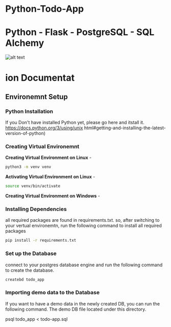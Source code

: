 # Python-Todo-App 
# Python - Flask - PostgreSQL - SQL Alchemy 

![alt text](https://github.com/mulukenmenberu/Python-Todo-App/blob/master/todo.png)

# ion Documentat


## Environemnt Setup 
### Python Installation 
If you Don't have installed Python yet, please go here and itstall it. 
https://docs.python.org/3/using/unix html#getting-and-installing-the-latest-version-of-python)

### Creating Virtual Environemnt 
  **Creating Virtual Environment on Linux** - 
  ```bash
python3 -m venv venv
```
  **Activating Virtual Environment on Linux** - 
  ```bash
source venv/bin/activate
```
 **Creating Virtual Environment on Windows** - 

### Installing Dependencies
  all required packages are found in requirements.txt. so, after switching to your vertual environemtn, run the following command to install all required packages 

  ```bash
  pip install -r requirements.txt
  ```
### Set up the Database
connect to your postgres database engine and run the following command to create the database.

```bash
createbd todo_app
```
### Importing demo data to the Database
If you want to have a demo data in the newly created DB, you can run the following command. The demo DB file located under this directory. 

psql todo_app < todo-app.sql
```
